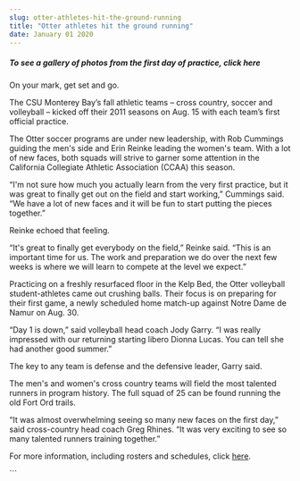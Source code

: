 ```yaml
---
slug: otter-athletes-hit-the-ground-running
title: "Otter athletes hit the ground running"
date: January 01 2020
---
```


 
<h5>To see a gallery of photos from the first day of practice, click here</h5>
<p>On your mark, get set and go.</p>
<p>
  The CSU Monterey Bay’s fall athletic teams – cross country, soccer and
  volleyball – kicked off their 2011 seasons on Aug. 15 with each team’s first
  official practice.
</p>
<p>
  The Otter soccer programs are under new leadership, with Rob Cummings guiding
  the men's side and Erin Reinke leading the women's team. With a lot of new
  faces, both squads will strive to garner some attention in the California
  Collegiate Athletic Association (CCAA) this season.
</p>
<p>
  “I'm not sure how much you actually learn from the very first practice, but it
  was great to finally get out on the field and start working,” Cummings said.
  “We have a lot of new faces and it will be fun to start putting the pieces
  together.”
</p>
<p>Reinke echoed that feeling.</p>
<p>
  “It's great to finally get everybody on the field,” Reinke said. “This is an
  important time for us. The work and preparation we do over the next few weeks
  is where we will learn to compete at the level we expect.”
</p>
<p>
  Practicing on a freshly resurfaced floor in the Kelp Bed, the Otter volleyball
  student-athletes came out crushing balls. Their focus is on preparing for
  their first game, a newly scheduled home match-up against Notre Dame de Namur
  on Aug. 30.
</p>
<p>
  “Day 1 is down,” said volleyball head coach Jody Garry. “I was really
  impressed with our returning starting libero Dionna Lucas. You can tell she
  had another good summer.”
</p>
<p>The key to any team is defense and the defensive leader, Garry said.</p>
<p>
  The men's and women's cross country teams will field the most talented runners
  in program history. The full squad of 25 can be found running the old Fort Ord
  trails.
</p>
<p>
  “It was almost overwhelming seeing so many new faces on the first day,” said
  cross-country head coach Greg Rhines. “It was very exciting to see so many
  talented runners training together.”
</p>
<p>
  For more information, including rosters and schedules, click
  <a href="https://otterathletics.com">here</a>.
</p>
<p></p>
```
